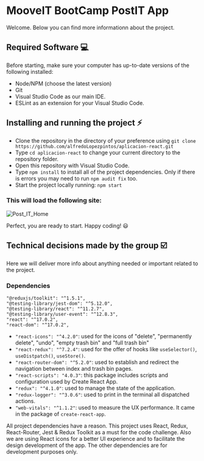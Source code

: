 # MooveIT BootCamp PostIT App

Welcome. Below you can find more informationn about the project.

<!-- TODO: MAKE PUBLIC WHEN LINK (Github-page) IS READY -->
<!--You can see the running app following this link: Github-page
//Or set it up locally:-->

## Required Software :computer:

Before starting, make sure your computer has up-to-date versions of the following installed:

* Node/NPM (choose the latest version)
* Git
* Visual Studio Code as our main IDE.
* ESLint as an extension for your Visual Studio Code.

## Installing and running the project :zap:
* Clone the repository in the directory of your preference using `git clone https://github.com/alfredoLopezpintos/aplicacion-react.git`
* Type `cd aplicacion-react` to change your current directory to the repository folder.
* Open this repository with Visual Studio Code.
* Type `npm install` to install all of the project dependencies. Only if there is errors you may need to run `npm audit fix` too.
* Start the project locally running: `npm start`
### This will load the following site:
![Post_IT_Home](https://user-images.githubusercontent.com/84357625/121825858-10d75500-cc8b-11eb-9b46-1d997a83b05b.PNG)

Perfect, you are ready to start. Happy coding! :smiley:

## Technical decisions made by the group :ballot_box_with_check:
Here we will deliver more info about anything needed or important related to the project.
### Dependencies
    "@reduxjs/toolkit": "^1.5.1",
    "@testing-library/jest-dom": "^5.12.0",
    "@testing-library/react": "^11.2.7",
    "@testing-library/user-event": "^12.8.3",
    "react": "^17.0.2",
    "react-dom": "^17.0.2",
* `"react-icons": "^4.2.0"`:  used for the icons of "delete", "permanently delete", "undo",
                            "empty trash bin" and "full trash bin"
* `"react-redux": "^7.2.4"`: used for the offer of hooks like `useSelector()`, `useDistpatch()`, `useStore()`.
* `"react-router-dom": "^5.2.0"`: used to establish and redirect the navigation between index and trash bin pages.
* `"react-scripts": "4.0.3"`: this package includes scripts and configuration used by Create React App.
* `"redux": "^4.1.0"`: used to manage the state of the application.
* `"redux-logger": "^3.0.6"`: used to print in the terminal all dispatched actions. 
* `"web-vitals": "^1.1.2"`: used to measure the UX performance. It came in the package of `create-react-app`.

All project dependencies have a reason. This project uses React, Redux, React-Router, Jest & Redux Toolkit as a must for the code challenge. Also we are using React icons for a better UI experience and to facilitate the design development of the app. The other dependencies are for development purposes only.
